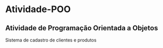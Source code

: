 # Atividade-POO
## Atividade de Programação Orientada a Objetos 
Sistema de cadastro de clientes e produtos 
